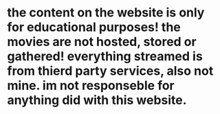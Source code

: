 # the content on the website is only for educational purposes! the movies are not hosted, stored or gathered! everything streamed is from thierd party services, also not mine. im not responseble for anything did with this website.
